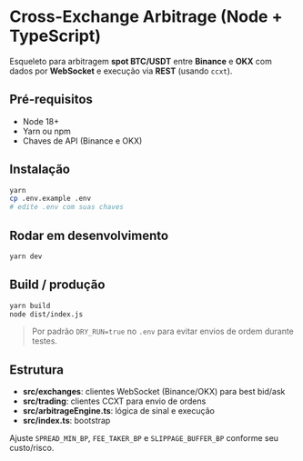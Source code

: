 # Cross-Exchange Arbitrage (Node + TypeScript)

Esqueleto para arbitragem **spot BTC/USDT** entre **Binance** e **OKX** com dados por **WebSocket** e execução via **REST** (usando `ccxt`).

## Pré-requisitos
- Node 18+
- Yarn ou npm
- Chaves de API (Binance e OKX)

## Instalação
```bash
yarn
cp .env.example .env
# edite .env com suas chaves
```

## Rodar em desenvolvimento
```bash
yarn dev
```

## Build / produção
```bash
yarn build
node dist/index.js
```

> Por padrão `DRY_RUN=true` no `.env` para evitar envios de ordem durante testes.

## Estrutura
- **src/exchanges**: clientes WebSocket (Binance/OKX) para best bid/ask
- **src/trading**: clientes CCXT para envio de ordens
- **src/arbitrageEngine.ts**: lógica de sinal e execução
- **src/index.ts**: bootstrap

Ajuste `SPREAD_MIN_BP`, `FEE_TAKER_BP` e `SLIPPAGE_BUFFER_BP` conforme seu custo/risco.
